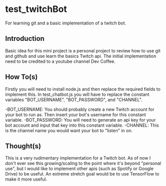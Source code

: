 # test_twitchBot

For learning git and a basic implementation of a twitch bot.

## Introduction

Basic idea for this mini project is a personal project to
review how to use git and github and use learn the basics
Twitch api. The initial implementation need to be credited
to a youtube channel Dev Coffee.

## How To(s)

Firstly you will need to install node.js and then replace
the required fields to implement this. In test_chatbot.js
you will have to replace the constant variables 
"BOT_USERNAME", "BOT_PASSWORD", and "CHANNEL".

-BOT_USERNAME: You should probably create a new Twitch account
for your bot to run as. Then insert your bot's username for
this constant variable.
-BOT_PASSWORD: You will need to generate an api key for your
bot account and input that key into this constant variable.
-CHANNEL: This is the channel name you would want your bot
to "listen" in on.

## Thought(s)

This is a very rudimentary implementation for a Twitch bot.
As of now I don't ever see this growing/scaling to the point
where it's beyond "personal use", but I would like to implement
other apis (such as Spotify or Google Drive) to be useful. An
extreme stretch goal would be to use TensorFlow to make it more
useful.